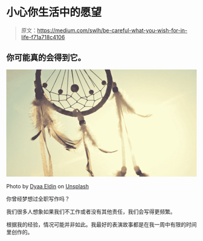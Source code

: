 # 小心你生活中的愿望

> 原文：<https://medium.com/swlh/be-careful-what-you-wish-for-in-life-f71a718c4106>

## 你可能真的会得到它。

![](img/7b1ceb6c41e323240fd313bfd0ecf124.png)

Photo by [Dyaa Eldin](https://unsplash.com/@dyaaeldin?utm_source=medium&utm_medium=referral) on [Unsplash](https://unsplash.com?utm_source=medium&utm_medium=referral)

你曾经梦想过全职写作吗？

我们很多人想象如果我们不工作或者没有其他责任，我们会写得更频繁。

根据我的经验，情况可能并非如此。我最好的表演故事都是在我一周中有限的时间里创作的。